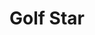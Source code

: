 --- 
title: "Golf Star"
publishdate: "2019-9-3T16:48:46+02:00"
src: "https://365manga.net/manga/golf-star"
image: "https://data.365manga.net/images/thumbnails/2043-golf-star.jpg"
description: "David has a dream: To one day, find his parents who had disappeared from his life so many years ago. But to achieve his dream, he'll have to rely on the wind and a few other friends."
---
